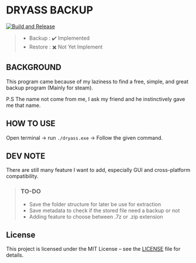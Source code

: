 # DRYASS BACKUP

[![Build and Release](https://github.com/AhdaAI/dryass-backup/actions/workflows/release.yml/badge.svg)](https://github.com/AhdaAI/dryass-backup/actions/workflows/release.yml)

> - Backup : ✔️ Implemented
> - Restore : ✖️ Not Yet Implement

## BACKGROUND

This program came because of my laziness to find a free, simple, and great backup program (Mainly for steam).

P.S The name not come from me, I ask my friend and he instinctively gave me that name.

## HOW TO USE

Open terminal -> run `./dryass.exe` -> Follow the given command.

## DEV NOTE

There are still many feature I want to add, especially GUI and cross-platform compatibility.

> ### TO-DO
>
> - Save the folder structure for later be use for extraction
> - Save metadata to check if the stored file need a backup or not
> - Adding feature to choose between .7z or .zip extension

## License

This project is licensed under the MIT License – see the [LICENSE](LICENSE) file for details.
